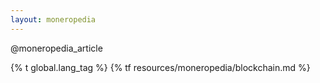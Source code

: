```yaml
---
layout: moneropedia
---
```


@moneropedia_article

{% t global.lang_tag %}
{% tf resources/moneropedia/blockchain.md %}

